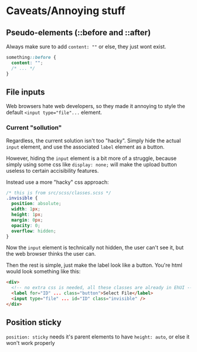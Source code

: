 # Caveats/Annoying stuff

## Pseudo-elements (::before and ::after)

Always make sure to add `content: ""` or else, they just wont exist.
```css
something::before {
  content: "";
  /* ... */
}
```

## File inputs

Web browsers hate web developers, so they made it annoying to style the default `<input type="file"...` element.

### Current "sollution"

Regardless, the current solution isn't too "hacky". Simply hide the actual `input` element, and use the associated `label` element as a button.

However, hiding the `input` element is a bit more of a struggle, because simply using some css like `display: none;` will make the upload button useless to certain accisibility features.

Instead use a more "hacky" css approach:

```css
/* this is from src/scss/classes.scss */
.invisible {
  position: absolute;
  width: 1px;
  height: 1px;
  margin: 0px;
  opacity: 0;
  overflow: hidden;
}
```

Now the `input` element is technically not hidden, the user can't see it, but the web browser thinks the user can.

Then the rest is simple, just make the label look like a button. You're html would look something like this:
```html
<div>
  <!-- no extra css is needed, all these classes are already in EhUI -->
  <label for="ID" ... class="button">Select File</label>
  <input type="file" ... id="ID" class="invisible" />
</div>
```

## Position sticky

`position: sticky` needs it's parent elements to have `height: auto`, or else it won't work properly
